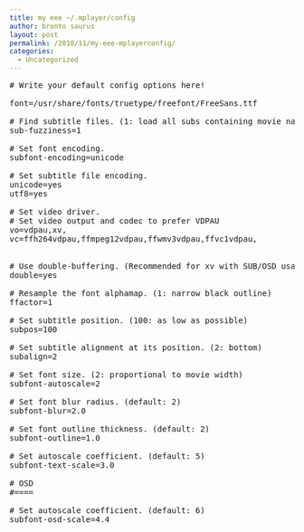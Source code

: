 ```yaml
---
title: my eee ~/.mplayer/config
author: bronto saurus
layout: post
permalink: /2010/11/my-eee-mplayerconfig/
categories:
  - Uncategorized
---
```

<pre># Write your default config options here!

font=/usr/share/fonts/truetype/freefont/FreeSans.ttf

# Find subtitle files. (1: load all subs containing movie name)
sub-fuzziness=1

# Set font encoding.
subfont-encoding=unicode

# Set subtitle file encoding.
unicode=yes
utf8=yes

# Set video driver.
# Set video output and codec to prefer VDPAU
vo=vdpau,xv,
vc=ffh264vdpau,ffmpeg12vdpau,ffwmv3vdpau,ffvc1vdpau,


# Use double-buffering. (Recommended for xv with SUB/OSD usage)
double=yes

# Resample the font alphamap. (1: narrow black outline)
ffactor=1

# Set subtitle position. (100: as low as possible)
subpos=100

# Set subtitle alignment at its position. (2: bottom)
subalign=2

# Set font size. (2: proportional to movie width)
subfont-autoscale=2

# Set font blur radius. (default: 2)
subfont-blur=2.0

# Set font outline thickness. (default: 2)
subfont-outline=1.0

# Set autoscale coefficient. (default: 5)
subfont-text-scale=3.0

# OSD
#====

# Set autoscale coefficient. (default: 6)
subfont-osd-scale=4.4
</pre>